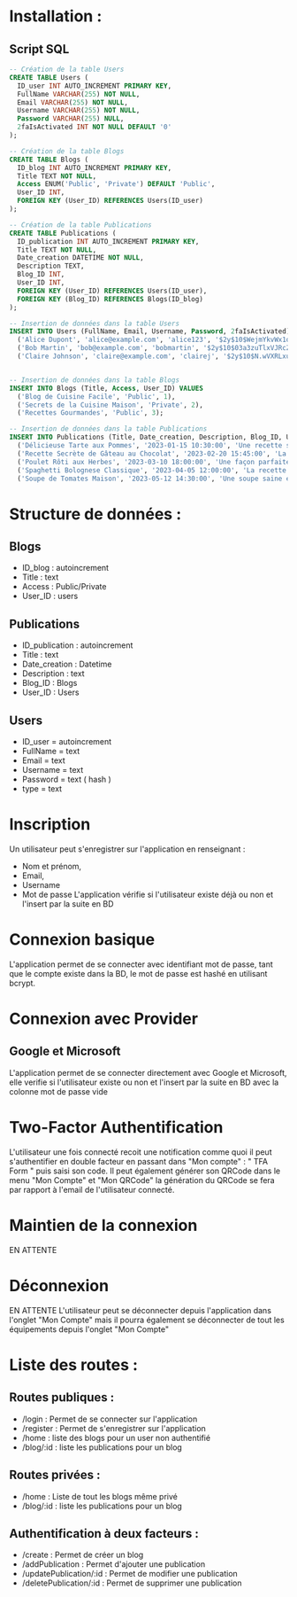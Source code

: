 # Installation :

## Script SQL

```sql
-- Création de la table Users
CREATE TABLE Users (
  ID_user INT AUTO_INCREMENT PRIMARY KEY,
  FullName VARCHAR(255) NOT NULL,
  Email VARCHAR(255) NOT NULL,
  Username VARCHAR(255) NOT NULL,
  Password VARCHAR(255) NULL,
  2faIsActivated INT NOT NULL DEFAULT '0'
);

-- Création de la table Blogs
CREATE TABLE Blogs (
  ID_blog INT AUTO_INCREMENT PRIMARY KEY,
  Title TEXT NOT NULL,
  Access ENUM('Public', 'Private') DEFAULT 'Public',
  User_ID INT,
  FOREIGN KEY (User_ID) REFERENCES Users(ID_user)
);

-- Création de la table Publications
CREATE TABLE Publications (
  ID_publication INT AUTO_INCREMENT PRIMARY KEY,
  Title TEXT NOT NULL,
  Date_creation DATETIME NOT NULL,
  Description TEXT,
  Blog_ID INT,
  User_ID INT,
  FOREIGN KEY (User_ID) REFERENCES Users(ID_user),
  FOREIGN KEY (Blog_ID) REFERENCES Blogs(ID_blog)
);

-- Insertion de données dans la table Users
INSERT INTO Users (FullName, Email, Username, Password, 2faIsActivated) VALUES
  ('Alice Dupont', 'alice@example.com', 'alice123', '$2y$10$WejmYkvWx1qVbdQiUGI8ReJNOMM3VRocvfkKKeMUAFgtaQvcg/fi6', 1), -- Password
  ('Bob Martin', 'bob@example.com', 'bobmartin', '$2y$10$03a3zuTlxVJRcZQjh3cmR.w3HjsQFseVkiLtZ0z8H7osbSunfDXTG', 0), -- mdpsecret456
  ('Claire Johnson', 'claire@example.com', 'clairej', '$2y$10$N.wVXRLxutohi6uLgJwoTutG9HJkT7JkUgDFaQn6ZPihu9aii.5nO', 0); -- p@ssword789


-- Insertion de données dans la table Blogs
INSERT INTO Blogs (Title, Access, User_ID) VALUES
  ('Blog de Cuisine Facile', 'Public', 1),
  ('Secrets de la Cuisine Maison', 'Private', 2),
  ('Recettes Gourmandes', 'Public', 3);

-- Insertion de données dans la table Publications
INSERT INTO Publications (Title, Date_creation, Description, Blog_ID, User_ID) VALUES
  ('Délicieuse Tarte aux Pommes', '2023-01-15 10:30:00', 'Une recette simple et délicieuse de tarte aux pommes.', 1, 1),
  ('Recette Secrète de Gâteau au Chocolat', '2023-02-20 15:45:00', 'La meilleure recette de gâteau au chocolat jamais révélée!', 2, 2),
  ('Poulet Rôti aux Herbes', '2023-03-10 18:00:00', 'Une façon parfaite de préparer le poulet pour un repas savoureux.', 3, 3),
  ('Spaghetti Bolognese Classique', '2023-04-05 12:00:00', 'La recette authentique de la sauce bolognaise italienne.', 1, 1),
  ('Soupe de Tomates Maison', '2023-05-12 14:30:00', 'Une soupe saine et délicieuse à base de tomates fraîches.', 2, 2);

```

# Structure de données :

## Blogs

- ID_blog : autoincrement
- Title : text
- Access : Public/Private
- User_ID : users

## Publications

- ID_publication : autoincrement
- Title : text
- Date_creation : Datetime
- Description : text
- Blog_ID : Blogs
- User_ID : Users

## Users

- ID_user = autoincrement
- FullName = text
- Email = text
- Username = text
- Password = text ( hash )
- type = text

# Inscription

Un utilisateur peut s'enregistrer sur l'application en renseignant :

- Nom et prénom,
- Email,
- Username
- Mot de passe
  L'application vérifie si l'utilisateur existe déjà ou non et l'insert par la suite en BD

# Connexion basique

L'application permet de se connecter avec identifiant mot de passe, tant que le compte existe dans la BD, le mot de passe est hashé en utilisant bcrypt.

# Connexion avec Provider

## Google et Microsoft

L'application permet de se connecter directement avec Google et Microsoft, elle verifie si l'utilisateur existe ou non et l'insert par la suite en BD avec la colonne mot de passe vide

# Two-Factor Authentification

L'utilisateur une fois connecté recoit une notification comme quoi il peut s'authentifier en double facteur en passant dans "Mon compte" : " TFA Form " puis saisi son code.
Il peut également générer son QRCode dans le menu "Mon Compte" et "Mon QRCode"
la génération du QRCode se fera par rapport à l'email de l'utilisateur connecté.

# Maintien de la connexion

EN ATTENTE

# Déconnexion

EN ATTENTE
L'utilisateur peut se déconnecter depuis l'application dans l'onglet "Mon Compte" mais il pourra également se déconnecter de tout les équipements depuis l'onglet "Mon Compte"

# Liste des routes :

## Routes publiques :

- /login : Permet de se connecter sur l'application
- /register : Permet de s'enregistrer sur l'application
- /home : liste des blogs pour un user non authentifié
- /blog/:id : liste les publications pour un blog

## Routes privées :

- /home : Liste de tout les blogs même privé
- /blog/:id : liste les publications pour un blog

## Authentification à deux facteurs :

- /create : Permet de créer un blog
- /addPublication : Permet d'ajouter une publication
- /updatePublication/:id : Permet de modifier une publication
- /deletePublication/:id : Permet de supprimer une publication
